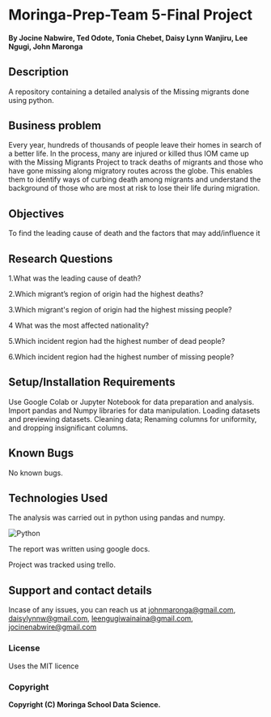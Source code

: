 # Moringa-Prep-Team 5-Final Project

#### By **Jocine Nabwire, Ted Odote, Tonia Chebet, Daisy Lynn Wanjiru, Lee Ngugi, John Maronga**
## Description
A repository containing a detailed analysis of the Missing migrants done using python.
## Business problem
Every year, hundreds of thousands of people leave their homes in search of a better life. In the process, many are injured or killed thus IOM came up with the Missing Migrants Project to track deaths of migrants and those who have gone missing along migratory routes across the globe. This enables them to identify ways of curbing death among migrants and understand the background of those who are most at risk to lose their life during migration.
## Objectives

To find the leading cause of death and the factors that may add/influence it
## Research Questions
1.What was the leading cause of death?

2.Which migrant’s region of origin had the highest deaths?

3.Which migrant's region of origin had the highest missing people?

4 What was the most affected nationality?

5.Which incident region had the highest number of dead people?

6.Which incident region had the highest number of missing people?

## Setup/Installation Requirements
Use Google Colab or Jupyter Notebook for data preparation and analysis.
Import pandas and Numpy libraries for data manipulation.
Loading datasets and previewing datasets.
Cleaning data; Renaming columns for uniformity, and dropping insignificant columns.
## Known Bugs
No known bugs. 
## Technologies Used
The analysis was carried out in python using pandas and numpy.

![Python](https://forthebadge.com/images/badges/made-with-python.svg)

The report was written using google docs. 

Project was tracked using trello.

## Support and contact details
Incase of any issues, you can reach us at johnmaronga@gmail.com, daisylynnw@gmail.com, leengugiwainaina@gmail.com, jocinenabwire@gmail.com
### License
Uses the MIT licence
### Copyright
**Copyright (C) Moringa School Data Science.**

